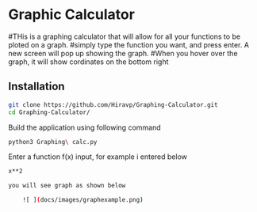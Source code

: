 
# Graphic Calculator 
#THis is a graphing calculator that will allow for all your functions to be ploted on a graph.
#simply type the function you want, and press enter. A new screen will pop up showing the graph.
#When you hover over the graph, it will show cordinates on the bottom right

## Installation
 

```sh
git clone https://github.com/Hiravp/Graphing-Calculator.git
cd Graphing-Calculator/
```

Build the application using following command

```sh
python3 Graphing\ calc.py

```

Enter a function f(x) input, for example i entered below

```sh
x**2

you will see graph as shown below

    ![ ](docs/images/graphexample.png)

